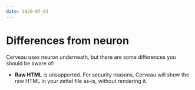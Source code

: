 ```yaml
---
date: 2020-07-03
---
```


# Differences from neuron

Cerveau uses neuron underneath, but there are some differences you should be aware of:

* **Raw HTML** is unsupported. For security reasons, Cerveau will show the raw HTML in your zettel file as-is, without rendering it.

